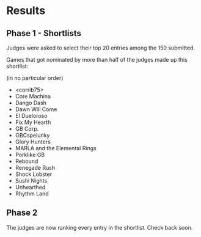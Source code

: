 # Results

## Phase 1 - Shortlists

Judges were asked to select their top 20 entries among the 150 submitted.

Games that got nominated by more than half of the judges made up this shortlist:

(in no particular order)

- \<corrib75\>
- Core Machina
- Dango Dash
- Dawn Will Come
- El Dueloroso
- Fix My Hearth
- GB Corp.
- GBCspelunky
- Glory Hunters
- MARLA and the Elemental Rings
- Porklike GB
- Rebound
- Renegade Rush
- Shock Lobster
- Sushi Nights
- Unhearthed
- Rhythm Land
  
## Phase 2

The judges are now ranking every entry in the shortlist. Check back soon.
